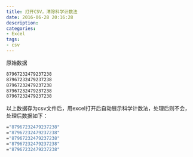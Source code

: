 ```yaml
---
title: 打开CSV，清除科学计数法
date: 2016-06-28 20:16:28
description:
categories:
- Excel
tags:
- csv
---
```


原始数据
``` bash
87967232479237238
87967232479237238
87967232479237238
87967232479237238
87967232479237238
```
以上数据存为csv文件后，用excel打开后自动展示科学计数法，处理后则不会，处理后数据如下：

``` bash
="87967232479237238"
="87967232479237238"
="87967232479237238"
="87967232479237238"
="87967232479237238"
```
